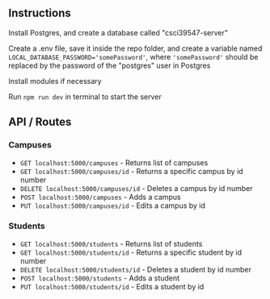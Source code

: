 ## Instructions

Install Postgres, and create a database called "csci39547-server"

Create a .env file, save it inside the repo folder, and create a variable named `LOCAL_DATABASE_PASSWORD='somePassword'`, where `'somePassword'` should be replaced by the password of the "postgres" user in Postgres

Install modules if necessary

Run `npm run dev` in terminal to start the server

## API / Routes

### Campuses
* `GET localhost:5000/campuses` - Returns list of campuses
* `GET localhost:5000/campuses/id` - Returns a specific campus by id number
* `DELETE localhost:5000/campuses/id` - Deletes a campus by id number
* `POST localhost:5000/campuses` - Adds a campus
* `PUT localhost:5000/campuses/id` - Edits a campus by id

### Students
* `GET localhost:5000/students` - Returns list of students
* `GET localhost:5000/students/id` - Returns a specific student by id number
* `DELETE localhost:5000/students/id` - Deletes a student by id number
* `POST localhost:5000/students` - Adds a student
* `PUT localhost:5000/students/id` - Edits a student by id

